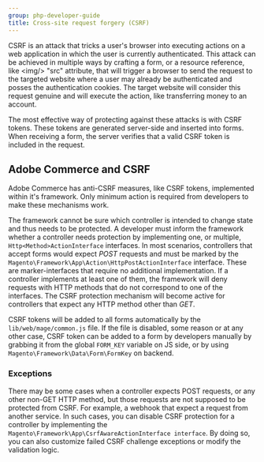 ```yaml
---
group: php-developer-guide
title: Cross-site request forgery (CSRF)
---
```


CSRF is an attack that tricks a user's browser into executing actions on a web application in which the user is currently
authenticated. This attack can be achieved in multiple ways by crafting a form, or a resource reference,
like \<img\/\> "src" attribute, that will trigger a browser to send the request to the targeted website where a user
may already be authenticated and posses the authentication cookies. The target website will consider this request
genuine and will execute the action, like transferring money to an account.

The most effective way of protecting against these attacks is with CSRF tokens. These tokens are generated
server-side and inserted into forms. When receiving a form, the server verifies that a valid CSRF token is
included in the request.

## Adobe Commerce and CSRF
Adobe Commerce has anti-CSRF measures, like CSRF tokens, implemented within it's framework. Only minimum action is
required from developers to make these mechanisms work.

The framework cannot be sure which controller is intended to change state and thus needs to be protected. A developer
must inform the framework whether a controller needs protection by implementing one, or multiple,
 `Http<Method>ActionInterface` interfaces. In most scenarios, controllers that accept forms would expect _POST_
requests and must be marked by the `Magento\Framework\App\Action\HttpPostActionInterface` interface. These are
marker-interfaces that require no additional implementation. If a controller implements at least one of them,
the framework will deny requests with HTTP methods that do not correspond to one of the interfaces. The CSRF protection
mechanism will become active for controllers that expect any HTTP method other than _GET_.

CSRF tokens will be added to all forms automatically by the `lib/web/mage/common.js` file. If the file is disabled, 
some reason or at any other case, CSRF token can be added to a form by developers manually by grabbing it from
the global `FORM_KEY` variable on JS side, or by using `Magento\Framework\Data\Form\FormKey` on backend.

### Exceptions
There may be some cases when a controller expects POST requests, or any other non-GET HTTP method, but those requests are not supposed to be
protected from CSRF. For example, a webhook that expect a request from another service. In such cases, you can disable CSRF protection for a controller by implementing the `Magento\Framework\App\CsrfAwareActionInterface interface`.
By doing so, you can also customize failed CSRF challenge exceptions or modify the validation logic.
